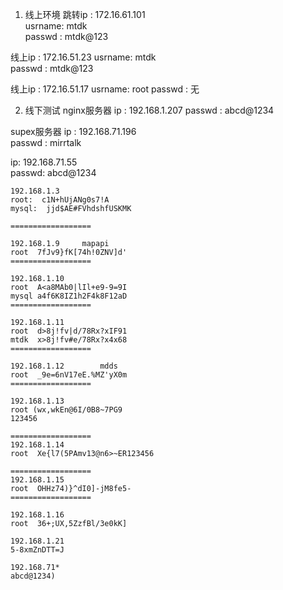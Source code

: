 1. 线上环境	
跳转ip : 172.16.61.101	
usrname: mtdk	
passwd : mtdk@123	

线上ip : 172.16.51.23	
usrname: mtdk	
passwd : mtdk@123

线上ip : 172.16.51.17
usrname: root
passwd : 无

2. 线下测试	
nginx服务器 ip	: 192.168.1.207	
passwd		: abcd@1234	

supex服务器 ip	: 192.168.71.196	
passwd		: mirrtalk


ip: 192.168.71.55	
passwd: abcd@1234

```
192.168.1.3
root:  c1N+hUjANg0s7!A    
mysql:  jjd$AE#FVhdshfUSKMK

==================	

192.168.1.9		mapapi
root  7fJv9}fK[74h!0ZNV]d'
==================

192.168.1.10
root  A<a8MAb0|lIl+e9-9=9I
mysql a4f6K8IZ1h2F4k8F12aD
==================

192.168.1.11				
root  d>8j!fv|d/78Rx?xIF91
mtdk  x>8j!fv#e/78Rx?x4x68
==================

192.168.1.12		mdds
root  _9e=6nV17eE.%MZ'yX0m
==================

192.168.1.13
root (wx,wkEn@6I/0B8~7PG9
123456

==================
192.168.1.14
root  Xe{l7(5PAmv13@n6>~ER123456

==================
192.168.1.15
root  OHHz74)}^dI0]-jM8fe5-
==================

192.168.1.16
root  36+;UX,5ZzfBl/3e0kK]
			
192.168.1.21
5-8xmZnDTT=J
						
192.168.71*			
abcd@1234)
```
